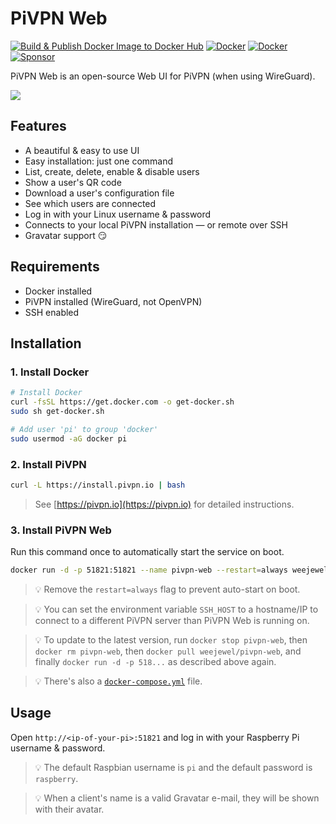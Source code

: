 # PiVPN Web

[![Build & Publish Docker Image to Docker Hub](https://github.com/WeeJeWel/pivpn-web/actions/workflows/deploy.yml/badge.svg?branch=production)](https://github.com/WeeJeWel/pivpn-web/actions/workflows/deploy.yml)
[![Docker](https://img.shields.io/docker/v/weejewel/pivpn-web/latest)](https://hub.docker.com/r/weejewel/pivpn-web)
[![Docker](https://img.shields.io/docker/pulls/weejewel/pivpn-web.svg)](https://hub.docker.com/r/weejewel/pivpn-web)
[![Sponsor](https://img.shields.io/github/sponsors/weejewel)](https://github.com/sponsors/WeeJeWel)


PiVPN Web is an open-source Web UI for PiVPN (when using WireGuard).

![](https://i.imgur.com/eUTtYWx.png)

## Features

* A beautiful & easy to use UI
* Easy installation: just one command
* List, create, delete, enable & disable users
* Show a user's QR code
* Download a user's configuration file
* See which users are connected
* Log in with your Linux username & password
* Connects to your local PiVPN installation — or remote over SSH
* Gravatar support 😏

## Requirements

* Docker installed
* PiVPN installed (WireGuard, not OpenVPN)
* SSH enabled

## Installation

### 1. Install Docker

```bash
# Install Docker
curl -fsSL https://get.docker.com -o get-docker.sh
sudo sh get-docker.sh

# Add user 'pi' to group 'docker'
sudo usermod -aG docker pi
```

### 2. Install PiVPN

```bash
curl -L https://install.pivpn.io | bash
```

> See [https://pivpn.io](https://pivpn.io) for detailed instructions.

### 3. Install PiVPN Web

Run this command once to automatically start the service on boot.

```bash
docker run -d -p 51821:51821 --name pivpn-web --restart=always weejewel/pivpn-web
```

> 💡 Remove the `restart=always` flag to prevent auto-start on boot.

> 💡 You can set the environment variable `SSH_HOST` to a hostname/IP to connect to a different PiVPN server than PiVPN Web is running on.

> 💡 To update to the latest version, run `docker stop pivpn-web`, then `docker rm pivpn-web`, then `docker pull weejewel/pivpn-web`, and finally `docker run -d -p 518...` as described above again.

> 💡 There's also a [`docker-compose.yml`](https://github.com/WeeJeWel/pivpn-web/blob/master/docker-compose.yml) file.

## Usage

Open `http://<ip-of-your-pi>:51821` and log in with your Raspberry Pi username & password.

> 💡 The default Raspbian username is `pi` and the default password is `raspberry`.

> 💡 When a client's name is a valid Gravatar e-mail, they will be shown with their avatar.

